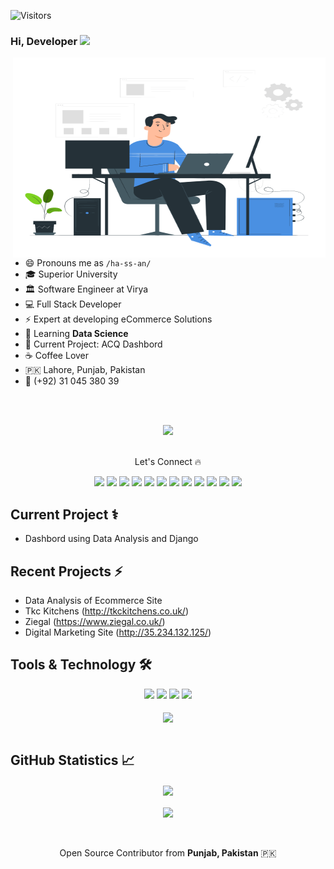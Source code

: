 ![Visitors](https://visitor-badge.glitch.me/badge?page_id=Hassansajjad4it.HassanSajjad)


### Hi, Developer <img src="https://media.giphy.com/media/hvRJCLFzcasrR4ia7z/giphy.gif" width="25px">
<img align="right" alt="Developer Usama Sarwar" src="code2.gif" width="500" height="320" />

- 😄 Pronouns me as `/ha-ss-an/`
- 🎓 Superior University
- 🏛 Software Engineer at Virya
- 💻 Full Stack Developer
- ⚡ Expert at developing eCommerce Solutions
- 🌱 Learning **Data Science**
- 🔭 Current Project: ACQ Dashbord
- ☕️ Coffee Lover
- 🇵🇰 Lahore, Punjab, Pakistan
- 📱 (+92) 31 045 380 39 

<br><br>
<div align="center">
<a href="https://stars.github.com/nominate/">
<img src="https://img.shields.io/badge/Nominate_Hassan_as_GitHub_Star-@Hassansajjad4it-D50000?logo=GitHub&amp;logoColor=white" data-canonical-src="" style="max-width: 100%;"></a>
<br><br>
<p align="center"> Let's Connect 🔥</p>
<a href="https://hassansajjad4it.github.io/">
<img src="https://img.shields.io/badge/Portfolio-000000?style=for-the-badge&logo=opsgenie&logoColor=ffffff"></a> 
<a href="https://github.com/Hassansajjad4it">
<img src="https://img.shields.io/badge/Github-211F1F?style=for-the-badge&logo=GitHub&logoColor=ffffff"></a> 
<a href="https://www.linkedin.com/in/hassansajjad4it/">
<img src="https://img.shields.io/badge/Linkedin-0077B5?style=for-the-badge&logo=Linkedin&logoColor=ffffff"></a>
<a href="https://www.facebook.com/hassansajjads4it">
<img src="https://img.shields.io/badge/Facebook-1877F2?style=for-the-badge&logo=Facebook&logoColor=ffffff"></a>
<a href="https://twitter.com/Hassansajjad4IT">
<img src="https://img.shields.io/badge/Twitter-08A0E9?style=for-the-badge&logo=Twitter&logoColor=ffffff"></a>
<a href="https://www.instagram.com/hassansajjad4it/">
<img src="https://img.shields.io/badge/Instagram-DD2A7B?style=for-the-badge&logo=Instagram&logoColor=ffffff"></a>
<a href="">
<img src="https://img.shields.io/badge/Reviews-211F1F?style=for-the-badge&logo=google&logoColor=ffffff"></a>
<a href="">
<img src="https://img.shields.io/badge/ASK.fm-DB3552?style=for-the-badge&logo=askfm&logoColor=ffffff"></a>
<a href="">
<img src="https://img.shields.io/badge/Gmail-D44638?style=for-the-badge&logo=gmail&logoColor=ffffff"></a>
<a href="">
<img src="https://img.shields.io/badge/Chat-1877F2?style=for-the-badge&logo=Messenger&logoColor=ffffff"></a>
<a href="">
<img src="https://img.shields.io/badge/Chat-25D366?style=for-the-badge&logo=WhatsApp&logoColor=ffffff"></a>
<a href="">
<img src="https://img.shields.io/badge/Support-Developer-784fff?style=for-the-badge&logo=buy-me-a-coffee&logoColor=ffffff"></a>
</div>
    
## Current Project ⚕
- Dashbord using Data Analysis and Django 


## Recent Projects ⚡
- Data Analysis of Ecommerce Site 
- Tkc Kitchens (http://tkckitchens.co.uk/)
- Ziegal (https://www.ziegal.co.uk/)
- Digital Marketing Site (http://35.234.132.125/)


## Tools & Technology 🛠
<div align="center">
<!-- <p align="center"></p> -->
<img src="https://img.shields.io/badge/Python-00599C?style=for-the-badge&logo=python&logoColor=white"/>
<img src="https://img.shields.io/badge/Django-008000?style=for-the-badge&logo=django&logoColor=white"/>
<img src="https://img.shields.io/badge/JavaScript-F7DF1E?style=for-the-badge&logo=javascript&logoColor=white" />
<img src="https://img.shields.io/badge/Git-F05032?style=for-the-badge&logo=git&logoColor=white" />
<br><br>
<img align="center"  src="https://github-readme-stats.vercel.app/api/top-langs/?username=Hassansajjad4it&theme=dark&layout=compact&langs_count=20&hide_title=true"/>
</div>
<br>

## GitHub Statistics 📈

<div align="center">
    <img align="center" src="https://github-readme-stats.vercel.app/api?username=Hassansajjad4it&theme=dark&hide_title=true&include_all_commits=true"/>
</div><br>
<div align="center">  
<img align="center" src="https://github-profile-trophy.vercel.app/?username=Hassansajjad4it&margin-w=15&margin-h=15" />
<!-- [![Usama Sarwar Achievements](https://github-profile-trophy.vercel.app/?username=Hassansajjad4it&margin-w=15&margin-h=15)](https://github-profile-trophy.vercel.app/?username=UsamaSarwar&margin-w=15&margin-h=15) -->
</div>
<br><br>
<p align="center">Open Source Contributor from <b>Punjab, Pakistan</b> 🇵🇰 </p>
